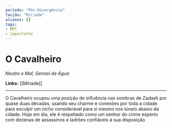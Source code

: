 ```yaml
---
período: "Pós-Divergência"
facção: "Míriade"
aliases: []
tags:
- NPC
- importante
---
```


# **O Cavalheiro**
*Neutro e Mal, Genasi de Água*

**Links:** [[Míriade]]

---

O Cavalheiro ocupou uma posição de influência nas sombras de Zadash por quase duas décadas, usando seu charme e conexões por toda a cidade para esculpir um nicho considerável para si mesmo nos túneis abaixo da cidade. Hoje em dia, ele é respeitado como um senhor do crime esperto com dezenas de assassinos e ladrões confiáveis à sua disposição